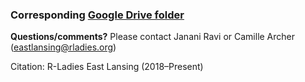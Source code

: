 ### Corresponding [Google Drive folder](https://drive.google.com/drive/folders/1wNjvcC_xtAajHMvK9hPmZj1DGLjPPkWF?usp=sharing)

**Questions/comments?** Please contact Janani Ravi or Camille Archer (eastlansing@rladies.org)

Citation: R-Ladies East Lansing (2018–Present)
